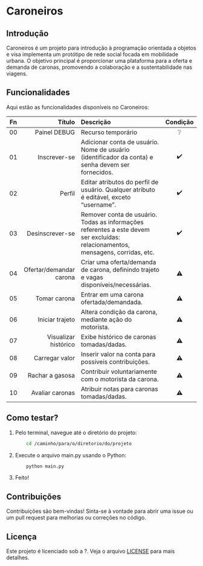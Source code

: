 # Caroneiros

## Introdução

Caroneiros é um projeto para introdução à programação orientada a objetos e visa implementa um protótipo de rede social focada em mobilidade urbana. O objetivo principal é proporcionar uma plataforma para a oferta e demanda de caronas, promovendo a colaboração e a sustentabilidade nas viagens.

## Funcionalidades

Aqui estão as funcionalidades disponíveis no Caroneiros:

| Fn | Título | Descrição | Condição |
| :--: | --: | :-- | :--: |
| 00 | Painel DEBUG              | Recurso temporário                                          | ❔             |
| 01 | Inscrever-se              | Adicionar conta de usuário. Nome de usuário (identificador da conta) e senha devem ser fornecidos. | :heavy_check_mark: |
| 02 | Perfil                    | Editar atributos do perfil de usuário. Qualquer atributo é editável, exceto “username”. | :heavy_check_mark: |
| 03 | Desinscrever-se           | Remover conta de usuário. Todas as informações referentes a este devem ser excluídas: relacionamentos, mensagens, corridas, etc. | :heavy_check_mark: |
| 04 | Ofertar/demandar carona   | Criar uma oferta/demanda de carona, definindo trajeto e vagas disponíveis/necessárias. | :warning: |
| 05 | Tomar carona              | Entrar em uma carona ofertada/demandada. | :warning: |
| 06 | Iniciar trajeto           | Altera condição da carona, mediante ação do motorista. | :warning: |
| 07 | Visualizar histórico      | Exibe histórico de caronas tomadas/dadas. | :warning: |
| 08 | Carregar valor            | Inserir valor na conta para possíveis contribuições. | :warning: |
| 09 | Rachar a gasosa           | Contribuir voluntariamente com o motorista da carona. | :warning: |
| 10 | Avaliar caronas           | Atribuir notas para caronas tomadas/dadas. | :warning: |

## Como testar?

1. Pelo terminal, navegue até o diretório do projeto:

    ``` bash
        cd /caminho/para/o/diretorio/do/projeto
    ```
    
2. Execute o arquivo main.py usando o Python:

    ``` bash
        python main.py
    ```

3. Feito!

## Contribuições

Contribuições são bem-vindas! Sinta-se à vontade para abrir uma issue ou um pull request para melhorias ou correções no código.

## Licença

Este projeto é licenciado sob a ?. Veja o arquivo [LICENSE](LICENSE) para mais detalhes.
